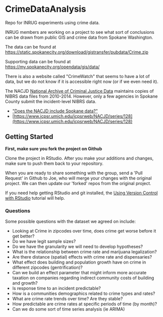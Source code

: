 # CrimeDataAnalysis
Repo for INRUG experiments using crime data.

INRUG members are working on a project to see what sort of conclusions can be drawn from public GIS and crime data from Spokane Washington.

The data can be found at https://static.spokanecity.org/download/gistransfer/pubdata/Crime.zip 

Supporting data can be found at https://my.spokanecity.org/opendata/gis/data/

There is also a website called "CrimeWatch" that seems to have  a lot of data, but we do not know if it is accessible right now (or if we even need it).

The NACJD [National Archive of Criminal Justice Data](https://www.icpsr.umich.edu/icpsrweb/NACJD/NIBRS/) maintains copies of NIBRS data files from 2010-2014. However, only a few agencies in Spokane County submit the incident-level NIBRS data.  

 - ["Does the NACJD include Spokane data?"](blob/master/NACJD_validation/README.md)
 - [https://www.icpsr.umich.edu/icpsrweb/NACJD/series/128](https://www.icpsr.umich.edu/icpsrweb/NACJD/series/128)
 
 
 

## Getting Started

__First, make sure you fork the project on Github__

Clone the project in RStudio. After you make your additions and changes, make sure to push them back to your repository. 

When you are ready to share something with the group, send a 'Pull Request' in Github to Joe, who will merge your changes with the original project. We can then update our 'forked' repos from the original project. 

If you need help getting RStudio and git installed, the  [Using Version Control with RStudio](https://support.rstudio.com/hc/en-us/articles/200532077-Version-Control-with-Git-and-SVN) tutorial will help.



### Questions

Some possible questions with the dataset we agreed on include:

- Looking at Crime in zipcodes over time, does crime get worse before it get better?
- Do we have legit sample sizes?
- Do we have the granularity we will need to develop hypotheses?
- What is the relationship between crime rate and marijuana legalization?
- Are there distance (spatial) effects with crime rate and dispensaries?
- What effect does building and population growth have on crime in different zipcodes (gentrification)?
- Can we build an effect parameter that might inform more accurate taxation on companies regarding indirect community costs of building and growth?
- Is response time to an incident predictable?
- How is a communities demographics related to crime types and rates?
- What are crime rate trends over time? Are they stable?
- How predictable are crime rates at specific periods of time (by month)?
- Can we do some sort of time series analysis (ie ARIMA)
